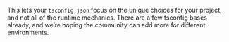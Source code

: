 This lets your `tsconfig.json` focus on the unique choices for your project, and not all of the runtime mechanics. There are a few tsconfig bases already, and we’re hoping the community can add more for different environments.